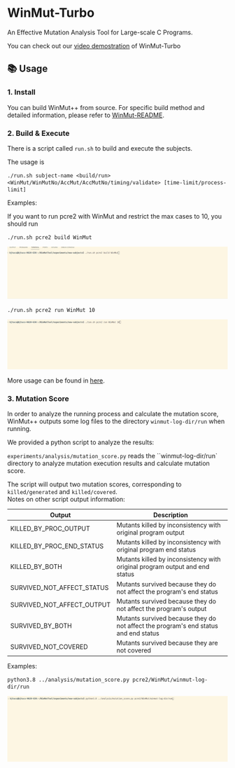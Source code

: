 # WinMut-Turbo

An Effective Mutation Analysis Tool for Large-scale C Programs.

You can check out our [video demostration](https://www.youtube.com/watch?v=jwkg1h_2OoY) of WinMut-Turbo

## 📚 Usage

### 1. Install

You can build WinMut++ from source.
For specific build method and detailed information, please refer to [WinMut-README](WinMut-README.md).

### 2. Build & Execute

There is a script called `run.sh` to build and execute the subjects.

The usage is
```text
./run.sh subject-name <build/run> <WinMut/WinMutNo/AccMut/AccMutNo/timing/validate> [time-limit/process-limit]
```
Examples:

If you want to run pcre2 with WinMut and restrict the max cases to 10, you should run
```shell
./run.sh pcre2 build WinMut
```
![build pcre2](build-pcre2.gif)


```shell
./run.sh pcre2 run WinMut 10
```
![build pcre2](execute-pcre2.gif)

More usage can be found in [here](WinMut-README.md#running-the-experiments-from-the-paper).

### 3. Mutation Score

In order to analyze the running process and calculate the mutation score, WinMut++ outputs some log files to the directory `winmut-log-dir/run` when running.

We provided a python script to analyze the results:

`experiments/analysis/mutation_score.py` reads the ``winmut-log-dir/run` directory to analyze mutation execution results and calculate mutation score.


The script will output two mutation scores, corresponding to `killed/generated` and `killed/covered`.  
Notes on other script output information:
   
   | Output                             | Description                                      |
   |-----------------------------------|------------------------------------------|
   | KILLED_BY_PROC_OUTPUT            | Mutants killed by inconsistency with original program output                |
   | KILLED_BY_PROC_END_STATUS        | Mutants killed by inconsistency with original program end status            |
   | KILLED_BY_BOTH                   | Mutants killed by inconsistency with original program output and end status|
   | SURVIVED_NOT_AFFECT_STATUS       | Mutants survived because they do not affect the program's end status        |
   | SURVIVED_NOT_AFFECT_OUTPUT       | Mutants survived because they do not affect the program's output        |
   | SURVIVED_BY_BOTH                 | Mutants survived because they do not affect the program's end status and end status|
   | SURVIVED_NOT_COVERED             | Mutants survived because they are not covered                |


Examples:
```shell
python3.8 ../analysis/mutation_score.py pcre2/WinMut/winmut-log-dir/run
```
![mutation score pcre2](mutation_score-pcre2.gif)


